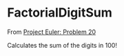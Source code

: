 # FactorialDigitSum

From [Project Euler: Problem 20](https://projecteuler.net/problem=20)

Calculates the sum of the digits in 100!